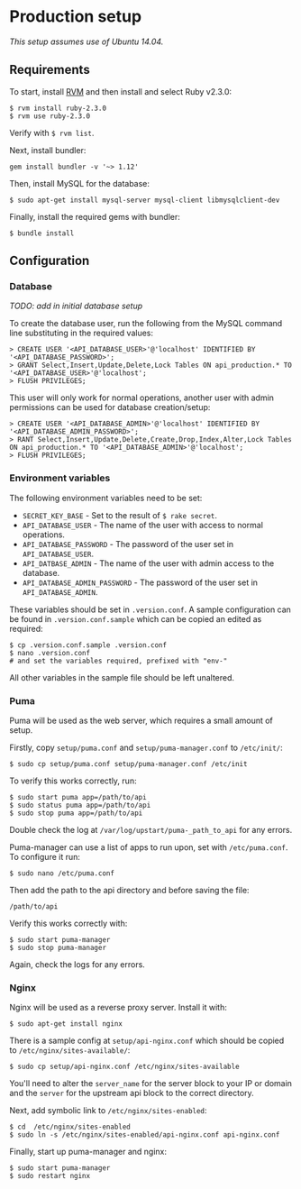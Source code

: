 # Production setup
*This setup assumes use of Ubuntu 14.04.*

## Requirements
To start, install [RVM](https://rvm.io/rvm/install) and then install and select Ruby v2.3.0:
```
$ rvm install ruby-2.3.0
$ rvm use ruby-2.3.0
```
Verify with `$ rvm list`.

Next, install bundler:
```
gem install bundler -v '~> 1.12'
```

Then, install MySQL for the database:
```
$ sudo apt-get install mysql-server mysql-client libmysqlclient-dev
```

Finally, install the required gems with bundler:
```
$ bundle install
```

## Configuration
### Database
*TODO: add in initial database setup*

To create the database user, run the following from the MySQL command line substituting in the required values:
```
> CREATE USER '<API_DATABASE_USER>'@'localhost' IDENTIFIED BY '<API_DATABASE_PASSWORD>';
> GRANT Select,Insert,Update,Delete,Lock Tables ON api_production.* TO '<API_DATABASE_USER>'@'localhost';
> FLUSH PRIVILEGES;
```

This user will only work for normal operations, another user with admin permissions can be used for database creation/setup:
```
> CREATE USER '<API_DATABASE_ADMIN>'@'localhost' IDENTIFIED BY '<API_DATABASE_ADMIN_PASSWORD>';
> RANT Select,Insert,Update,Delete,Create,Drop,Index,Alter,Lock Tables ON api_production.* TO '<API_DATABASE_ADMIN>'@'localhost';
> FLUSH PRIVILEGES;
```

### Environment variables
The following environment variables need to be set:
* `SECRET_KEY_BASE` - Set to the result of `$ rake secret`.
* `API_DATABASE_USER` - The name of the user with access to normal operations.
* `API_DATABASE_PASSWORD` - The password of the user set in `API_DATABASE_USER`.
* `API_DATBASE_ADMIN` - The name of the user with admin access to the database.
* `API_DATABASE_ADMIN_PASSWORD` - The password of the user set in `API_DATABASE_ADMIN`.

These variables should be set in `.version.conf`. A sample configuration can be found in `.version.conf.sample` which can be copied an edited as required:
```
$ cp .version.conf.sample .version.conf
$ nano .version.conf
# and set the variables required, prefixed with "env-"
```
All other variables in the sample file should be left unaltered.

### Puma
Puma will be used as the web server, which requires a small amount of setup.

Firstly, copy `setup/puma.conf` and `setup/puma-manager.conf` to `/etc/init/`:
```
$ sudo cp setup/puma.conf setup/puma-manager.conf /etc/init
```

To verify this works correctly, run:
```
$ sudo start puma app=/path/to/api
$ sudo status puma app=/path/to/api
$ sudo stop puma app=/path/to/api
```
Double check the log at `/var/log/upstart/puma-_path_to_api` for any errors.

Puma-manager can use a list of apps to run upon, set with `/etc/puma.conf`. To configure it run:
```
$ sudo nano /etc/puma.conf
```
Then add the path to the api directory and before saving the file:
```
/path/to/api
```

Verify this works correctly with:
```
$ sudo start puma-manager
$ sudo stop puma-manager
```
Again, check the logs for any errors.

### Nginx
Nginx will be used as a reverse proxy server. Install it with:
```
$ sudo apt-get install nginx
```

There is a sample config at `setup/api-nginx.conf` which should be copied to `/etc/nginx/sites-available/`:
```
$ sudo cp setup/api-nginx.conf /etc/nginx/sites-available
```

You'll need to alter the `server_name` for the server block to your IP or domain and the `server` for the upstream api block to the correct directory.

Next, add symbolic link to `/etc/nginx/sites-enabled`:
```
$ cd  /etc/nginx/sites-enabled
$ sudo ln -s /etc/nginx/sites-enabled/api-nginx.conf api-nginx.conf
```

Finally, start up puma-manager and nginx:
```
$ sudo start puma-manager
$ sudo restart nginx
```
